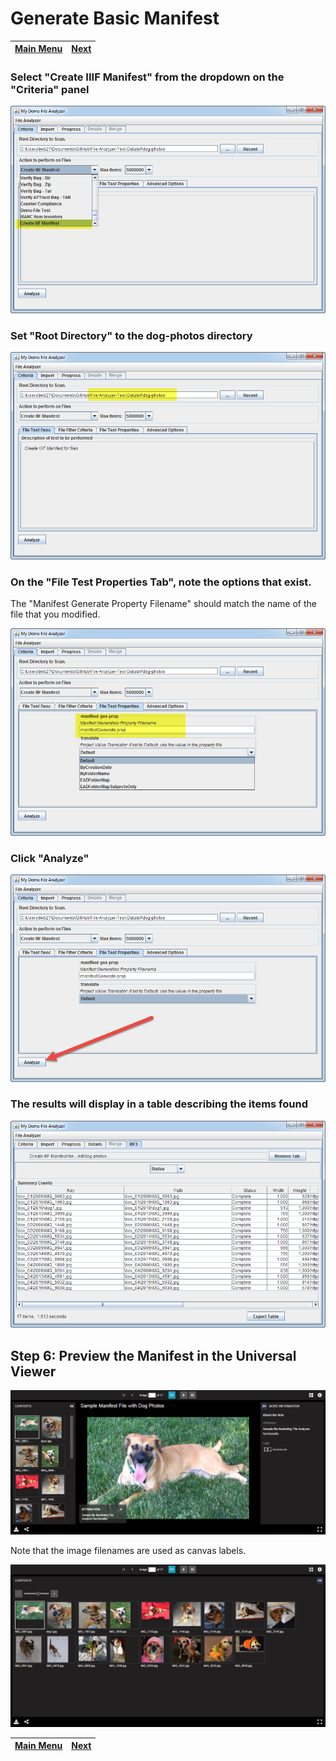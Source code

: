# Generate Basic Manifest

[Main Menu](README.md) | [Next](demo2.md) 
------------------------- | ------------------------- 

### Select "Create IIIF Manifest" from the dropdown on the "Criteria" panel

![Screenshot](tutorial-screenshots/fa1.png)

### Set "Root Directory" to the dog-photos directory

![Screenshot](tutorial-screenshots/fa2.png)

### On the "File Test Properties Tab", note the options that exist. 
The "Manifest Generate Property Filename" should match the name of the file that you modified.

![Screenshot](tutorial-screenshots/fa3.png)

### Click "Analyze"

![Screenshot](tutorial-screenshots/fa4.png)

### The results will display in a table describing the items found

![Screenshot](tutorial-screenshots/fa5.png)

## Step 6: Preview the Manifest in the Universal Viewer

![Screenshot](tutorial-screenshots/uv1.png)

Note that the image filenames are used as canvas labels.

![Screenshot](tutorial-screenshots/uv1a.png)

[Main Menu](README.md) | [Next](demo2.md) 
------------------------- | ------------------------- 

